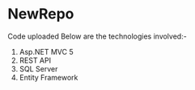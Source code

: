 # NewRepo
Code uploaded
Below are the technologies involved:-
1.	Asp.NET MVC 5
2.	REST API
3.	SQL Server
4.	Entity Framework

